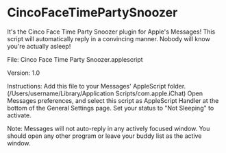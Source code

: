 CincoFaceTimePartySnoozer
=========================

It's the Cinco Face Time Party Snoozer plugin for Apple's Messages! This script will automatically reply in a convincing manner. Nobody will know you're actually asleep!

File: Cinco Face Time Party Snoozer.applescript

Version: 1.0

Instructions: 
	Add this file to your Messages' AppleScript folder. (/Users/username/Library/Application Scripts/com.apple.iChat)
	Open Messages preferences, and select this script as AppleScript Handler at the bottom of the General Settings page.
	Set your status to "Not Sleeping" to activate.

Note: Messages will not auto-reply in any actively focused window. You should open any other program or leave your buddy list as the active window.
	
